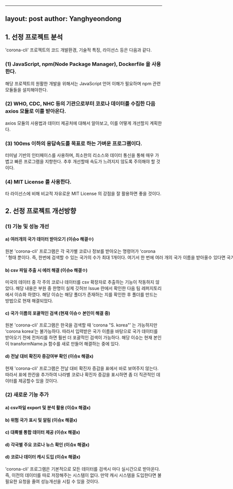 
---
layout: post
author: Yanghyeondong
---
## 1. 선정 프로젝트 분석

'corona-cli' 프로젝트의 코드 개발환경, 기술적 특징, 라이선스 등은 다음과 같다.
  
  
### (1) JavaScript, npm(Node Package Manager), Dockerfile 을 사용한다.

  해당 프로젝트의 원활한 개발을 위해서는 JavaScript 언어 이해가 필요하며 npm 관련 모듈들을 설치해야한다.
  
### (2) WHO, CDC, NHC 등의 기관으로부터 코로나 데이터를 수집한 다음 axios 모듈로 이를 받아온다.

  axios 모듈의 사용법과 데이터 제공처에 대해서 알아보고, 이를 어떻게 개선할지 계획한다.
  
### (3) 100ms 이하의 응답속도를 목표로 하는 가벼운 프로그램이다.

  터미널 기반의 인터페이스를 사용하며, 최소한의 리소스와 데이터 통신을 통해 매우 가볍고 빠른 프로그램을 지향한다.
  추후 개선할때 속도가 느려지지 않도록 주의해야 할 것이다.
  
### (4) MIT License 를 사용한다.
  
  타 라이선스에 비해 비교적 자유로운 MIT License 의 강점을 잘 활용하면 좋을 것이다.



## 2. 선정 프로젝트 개선방향

### (1) 기능 및 성능 개선

#### a) 여러개의 국가 데이터 받아오기 (이슈o 해결ㅇ)

원본 'corona-cli' 프로그램은 각 국가별 코로나 정보를 받아오는 명령어가 ‘corona <option> <country>’ 형태 뿐이다.
즉, 한번에 검색할 수 있는 국가의 수가 최대 1개이다. 여기서 한 번에 여러 개의 국가 이름을 받아올수 있다면 
국가별 비교가 더욱 편할것이다. 해당 이슈는 명령어의 인자를 하나의 객체가 아닌 객체 리스트로 받고, 반복문을 통해
검색 결과를 표시하는 방법으로 현재 해결 되었다.
  
#### b) csv 파일 추출 시 에러 해결  (이슈o 해결ㅇ)

미국의 데이터 중 각 주의 코로나 데이터를 csv 확장자로 추출하는 기능이 작동하지 않았다. 해당 내용은 부원 중 한명이
실제 깃허브 Issue 란에서 확인한 다음 팀 레퍼지토리에서 이슈화 하였다. 해당 이슈는 해당 폴더가 존재하는 지를 확인한 후 
폴더를 만드는 방법으로 현재 해결되었다.

#### c) 국가 이름의 포괄적인 검색  (현재 이슈ㅇ 본인이 해결 중)

원본 'corona-cli' 프로그램은 한국을 검색할 때 ‘corona "S. korea"’ 는 가능하지만 ‘corona korea’는 불가능하다.
따라서 입력받은 국가 이름을 바탕으로 국가 데이터를 받아오기 전에 전처리를 하면 훨씬 더 포괄적인 검색이 가능하다.
해당 이슈는 현재 본인이 transformName.js 함수를 새로 만들어 해결하는 중에 있다.

#### d) 전날 대비 확진자 증감여부 확인  (이슈x 해결x)

현재 'corona-cli' 프로그램은 전날 대비 확진자 증감을 표에서 바로 보여주지 않는다. 
따라서 표에 한칸을 추가하여 나라별 코로나 확진자 증감을 표시하면 좀 더 직관적인 데이터를 제공할수 있을 것이다.

### (2) 새로운 기능 추가


#### a) csv파일 export 및 분석 활용  (이슈x 해결x)



#### b) 위험 국가 표시 및 알림  (이슈x 해결x)



#### c) 대륙별 통합 데이터 제공  (이슈x 해결x)



#### d) 각국별 주요 코로나 뉴스 확인  (이슈x 해결x)



#### d) 코로나 데이터 캐시 도입  (이슈x 해결x)

'corona-cli' 프로그램은 기본적으로 모든 데이터를 검색시 마다 실시간으로 받아온다. 
즉, 이전의 데이터를 따로 저장해주는 시스템이 없다. 만약 캐시 시스템을 도입한다면 불필요한 요청을 줄여 성능개선을 시킬 수 있을 것이다.
